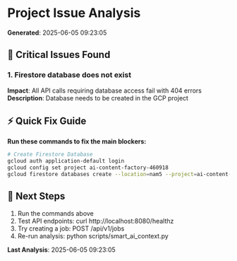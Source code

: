 # Project Issue Analysis
**Generated**: 2025-06-05 09:23:05

## 🚨 Critical Issues Found

### 1. Firestore database does not exist
**Impact**: All API calls requiring database access fail with 404 errors
**Description**: Database needs to be created in the GCP project

## ⚡ Quick Fix Guide

**Run these commands to fix the main blockers:**

```bash
# Create Firestore Database
gcloud auth application-default login
gcloud config set project ai-content-factory-460918
gcloud firestore databases create --location=nam5 --project=ai-content-factory-460918

```

## 🎯 Next Steps

1. Run the commands above
2. Test API endpoints: curl http://localhost:8080/healthz
3. Try creating a job: POST /api/v1/jobs
4. Re-run analysis: python scripts/smart_ai_context.py

**Last Analysis**: 2025-06-05 09:23:05